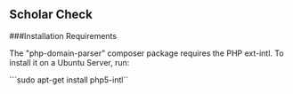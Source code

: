 ## Scholar Check

###Installation Requirements

The "php-domain-parser" composer package requires the PHP ext-intl. To install it on a Ubuntu Server, run:

```sudo apt-get install php5-intl``